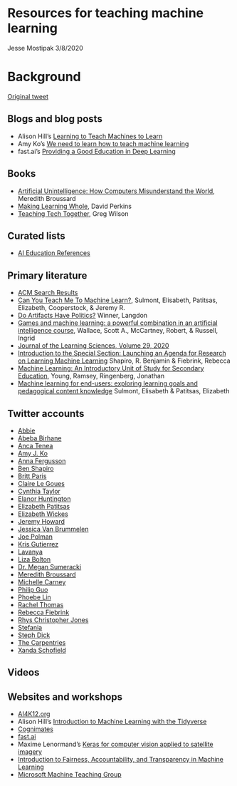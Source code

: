 Resources for teaching machine learning
================
Jesse Mostipak
3/8/2020

# Background

[Original tweet](https://twitter.com/kierisi/status/1235060151737958400)

## Blogs and blog posts

  - Alison Hill’s [Learning to Teach Machines to
    Learn](https://alison.rbind.io/post/2019-12-23-learning-to-teach-machines-to-learn/)
  - Amy Ko’s [We need to learn how to teach machine
    learning](https://medium.com/bits-and-behavior/we-need-to-learn-how-to-teach-machine-learning-acc78bac3ff8)
  - fast.ai’s [Providing a Good Education in Deep
    Learning](https://www.fast.ai/2016/10/08/teaching-philosophy/)

## Books

  - [Artificial Unintelligence: How Computers Misunderstand the
    World](https://mitpress.mit.edu/books/artificial-unintelligence),
    Meredith Broussard
  - [Making Learning
    Whole](https://pz.harvard.edu/resources/making-learning-whole-how-seven-principles-of-teaching-can-transform-education),
    David Perkins
  - [Teaching Tech Together](https://teachtogether.tech/), Greg Wilson

## Curated lists

  - [AI Education
    References](https://docs.google.com/document/d/107ccrAr7y8ebJEuZHWRBuqvr_dinMjiptAnb9Rr0LKk/edit#heading=h.rbsgpoms6qqi)

## Primary literature

  - [ACM Search
    Results](https://dl.acm.org/action/doSearch?fillQuickSearch=false&expand=dl&AllField=AllField%3A%28pedagogy+AND+%22machine+learning%22%29)
  - [Can You Teach Me To Machine
    Learn?](https://dl.acm.org/doi/abs/10.1145/3287324.3287392),
    Sulmont, Elisabeth, Patitsas, Elizabeth, Cooperstock, & Jeremy R.
  - [Do Artifacts Have
    Politics?](https://www.cc.gatech.edu/~beki/cs4001/Winner.pdf)
    Winner, Langdon
  - [Games and machine learning: a powerful combination in an artificial
    intelligence
    course](https://www.tandfonline.com/doi/abs/10.1080/08993400903525099?journalCode=ncse20),
    Wallace, Scott A., McCartney, Robert, & Russell, Ingrid
  - [Journal of the Learning Sciences,
    Volume 29, 2020](https://www.tandfonline.com/toc/hlns20/29/1?nav=tocList&)
  - [Introduction to the Special Section: Launching an Agenda for
    Research on Learning Machine
    Learning](https://dl.acm.org/doi/10.1145/3354136) Shapiro, R.
    Benjamin & Fiebrink, Rebecca
  - [Machine Learning: An Introductory Unit of Study for Secondary
    Education](https://dl.acm.org/doi/abs/10.1145/3287324.3293806),
    Young, Ramsey, Ringenberg, Jonathan
  - [Machine learning for end-users: exploring learning goals and
    pedagogical content
    knowledge](https://escholarship.mcgill.ca/concern/theses/2r36v2836)
    Sulmont, Elisabeth & Patitsas, Elizabeth

## Twitter accounts

  - [Abbie](https://twitter.com/abbierosemeow)
  - [Abeba Birhane](https://twitter.com/Abebab)
  - [Anca Tenea](https://twitter.com/AncaTenea)
  - [Amy J. Ko](https://twitter.com/amyjko)
  - [Anna Fergusson](https://twitter.com/annafergussonnz)
  - [Ben Shapiro](https://twitter.com/bennytheshap)
  - [Britt Paris](https://twitter.com/drbrittparis)
  - [Claire Le Goues](https://twitter.com/clegoues)
  - [Cynthia Taylor](https://twitter.com/pinkhairedcyn)
  - [Elanor Huntington](https://twitter.com/profElanor)
  - [Elizabeth Patitsas](https://twitter.com/patitsel)
  - [Elizabeth Wickes](https://twitter.com/elliewix)
  - [Jeremy Howard](https://twitter.com/jeremyphoward)
  - [Jessica Van Brummelen](https://twitter.com/JessVanBrum)
  - [Joe Polman](https://twitter.com/joepolman)
  - [Kris Gutierrez](https://twitter.com/KrisGutierrez)
  - [Lavanya](https://twitter.com/lavanyaai)
  - [Liza Bolton](https://twitter.com/Liza_Bolton)
  - [Dr. Megan Sumeracki](https://twitter.com/DrSumeracki)
  - [Meredith Broussard](https://twitter.com/merbroussard)
  - [Michelle Carney](https://twitter.com/michellercarney)
  - [Philip Guo](https://twitter.com/pgbovine)
  - [Phoebe Lin](https://twitter.com/aigelicwings)
  - [Rachel Thomas](https://twitter.com/math_rachel)
  - [Rebecca Fiebrink](https://twitter.com/RebeccaFiebrink)
  - [Rhys Christopher Jones](https://twitter.com/rhysauck)
  - [Stefania](https://twitter.com/Stefania_druga)
  - [Steph Dick](https://twitter.com/mysdick)
  - [The Carpentries](https://twitter.com/thecarpentries)
  - [Xanda Schofield](https://twitter.com/XandaSchofield)

## Videos

## Websites and workshops

  - [AI4K12.org](https://github.com/touretzkyds/ai4k12/wiki)
  - Alison Hill’s [Introduction to Machine Learning with the
    Tidyverse](https://t.co/GhIaoQYXOX?amp=1)
  - [Cognimates](http://cognimates.me/home/)
  - [fast.ai](https://www.fast.ai/)
  - Maxime Lenormand’s [Keras for computer vision applied to satellite
    imagery](https://github.com/MaxLenormand/Keras-for-computer-vision)
  - [Introduction to Fairness, Accountability, and Transparency in
    Machine
    Learning](https://rl.talis.com/3/oxford/lists/B883ED88-8D6F-583E-3B0A-78551D177BD1.html)
  - [Microsoft Machine Teaching
    Group](https://www.microsoft.com/en-us/research/group/machine-teaching-group/)
